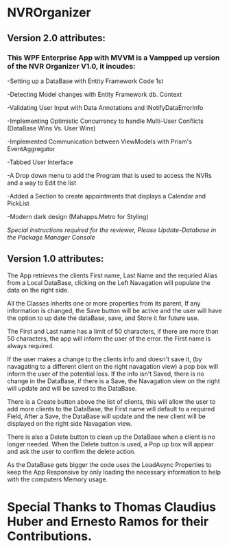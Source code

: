 # NVROrganizer

## Version 2.0 attributes:

### This WPF Enterprise App with MVVM is a Vampped up version of the NVR Organizer V1.0, it incudes:

-Setting up a DataBase with Entity Framework Code 1st

-Detecting Model changes with Entity Framework db. Context

-Validating User Input with Data Annotations and INotifyDataErrorInfo

-Implementing Optimistic Concurrency to handle Multi-User Conflicts (DataBase Wins Vs. User Wins)

-Implemented Communication between ViewModels with Prism's EventAggregator

-Tabbed User Interface 

-A Drop down menu to add the Program that is used to access the NVRs and a way to Edit the list 

-Added a Section to create appointments that displays a Calendar and PickList

-Modern dark design (Mahapps.Metro for Styling)

*Special instructions required for the reviewer, Please Update-Database in the Package Manager Console*



## Version 1.0 attributes:

The App retrieves the clients First name, Last Name and the requried Alias from a Local DataBase, clicking on the Left Navagation will populate the data on the right side.

All the Classes inherits one or more properties from its parent, If any information is changed, the Save button will be active and the user will have the option to
up date the dataBase, save, and Store it for future use. 

The First and Last name has a limit of 50 characters, if there are more than 50 characters, the app will inform the user of the error. the First name is always required.

If the user makes a change to the clients info and doesn't save it, (by navagating to a different client on the right navagation view) a pop box will inform the user of 
the potential loss. If the info isn't Saved, there is no change in the DataBase, if there is a Save, the Navagation view on the right will update and will be saved to the
DataBase.

There is a Create button above the list of clients, this will allow the user to add more clients to the DataBase, the First name will default to a required Field, After a 
Save, the DataBase will update and the new client will be displayed on the right side Navagation view.

There is also a Delete button to clean up the DataBase when a client is no longer needed. When the Delete button is used, a Pop up box will appear and ask the user to
confirm the delete action.

As the DataBase gets bigger the code uses the LoadAsync Properties to keep the App Responsive by only loading the necessary information to help with the 
computers Memory usage.

# Special Thanks to Thomas Claudius Huber and Ernesto Ramos for their Contributions.
